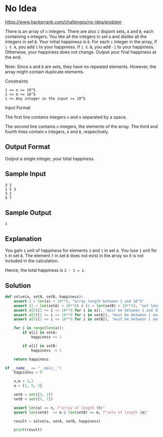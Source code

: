 # No Idea

https://www.hackerrank.com/challenges/no-idea/problem

There is an array of `n` integers. There are also `2` disjoint sets, `A` and `B`, each containing `m` integers. You like all the integers in set `A` and dislike all the integers in set `B`. Your initial happiness is `0`. For each `i` integer in the array, if `i ∈ A`, you add `1` to your happiness. If `i ∈ B`, you add `-1` to your happiness. Otherwise, your happiness does not change. Output your final happiness at the end.

Note: Since `A` and `B` are sets, they have no repeated elements. However, the array might contain duplicate elements.

Constraints

```
1 <= n <= 10^5
1 <= m <= 10^5
1 <= Any integer in the input <= 10^5
```

Input Format

The first line contains integers `n` and `m` separated by a space.

The second line contains `n` integers, the elements of the array.
The third and fourth lines contain `m` integers, `A` and `B`, respectively.

## Output Format

Output a single integer, your total happiness.

## Sample Input

```
3 2
1 5 3
3 1
5 7
```

## Sample Output

```
1
```

## Explanation

You gain `1` unit of happiness for elements `3` and `1` in set `A`. You lose `1` unit for `5` in set `B`. The element `7` in set `B` does not exist in the array so it is not included in the calculation.

Hence, the total happiness is `2 - 1 = 1`.

## Solution

```py
def solve(a, setA, setB, happiness):
    assert 1 < len(a) < 10**5, "array length between 1 and 10^5"
    assert (1 < len(setA) < 10**5) & (1 < len(setB) < 10**5), "set length between 1 and 10^5"
    assert all([1 <= i <= 10**9 for i in a]), "must be between 1 and 10^9"
    assert all([1 <= i <= 10**9 for i in setA]), "must be between 1 and 10^9"
    assert all([1 <= i <= 10**9 for i in setB]), "must be between 1 and 10^9"

    for i in range(len(a)):
        if a[i] in setA:
            happiness += 1

        if a[i] in setB:
            happiness -= 1

    return happiness

if __name__ == "__main__":
    happiness = 0

    n,m = 3,2
    a = [1, 5, 3]

    setA = set([3, 1])
    setB = set([5, 7])

    assert len(a) == n, f"array of length {n}"
    assert len(setA)  == m & len(setB) == m, f"sets of length {m}"

    result = solve(a, setA, setB, happiness)

    print(result)
```